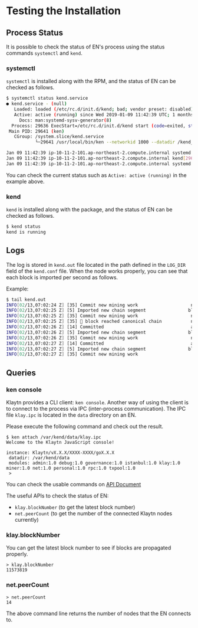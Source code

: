 # Testing the Installation

## Process Status

It is possible to check the status of EN's process using the status commands `systemctl` and `kend`.

### systemctl

`systemctl` is installed along with the RPM, and the status of EN can be checked as follows.

```bash
$ systemctl status kend.service
● kend.service - (null)
   Loaded: loaded (/etc/rc.d/init.d/kend; bad; vendor preset: disabled)
   Active: active (running) since Wed 2019-01-09 11:42:39 UTC; 1 months 4 days ago
     Docs: man:systemd-sysv-generator(8)
  Process: 29636 ExecStart=/etc/rc.d/init.d/kend start (code=exited, status=0/SUCCESS)
 Main PID: 29641 (ken)
   CGroup: /system.slice/kend.service
           └─29641 /usr/local/bin/ken --networkid 1000 --datadir /kend_home --port 32323 --srvtype fasthttp --metrics --prometheus --verbosity 3 --txpool.global...

Jan 09 11:42:39 ip-10-11-2-101.ap-northeast-2.compute.internal systemd[1]: Starting (null)...
Jan 09 11:42:39 ip-10-11-2-101.ap-northeast-2.compute.internal kend[29636]: Starting kend: [  OK  ]
Jan 09 11:42:39 ip-10-11-2-101.ap-northeast-2.compute.internal systemd[1]: Started (null).
```

You can check the current status such as `Active: active (running)` in the example above.

### kend

`kend` is installed along with the package, and the status of EN can be checked as follows.

```bash
$ kend status
kend is running
```

## Logs

The log is stored in `kend.out` file located in the path defined in the `LOG_DIR` field of the `kend.conf` file. When the node works properly, you can see that each block is imported per second as follows.

Example:

```bash
$ tail kend.out
INFO[02/13,07:02:24 Z] [35] Commit new mining work                    number=11572924 txs=0 elapsed=488.336µs
INFO[02/13,07:02:25 Z] [5] Imported new chain segment                blocks=1 txs=0 mgas=0.000     elapsed=1.800ms   mgasps=0.000       number=11572924 hash=f46d09…ffb2dc cache=1.59mB
INFO[02/13,07:02:25 Z] [35] Commit new mining work                    number=11572925 txs=0 elapsed=460.485µs
INFO[02/13,07:02:25 Z] [35] 🔗 block reached canonical chain           number=11572919 hash=01e889…524f02
INFO[02/13,07:02:26 Z] [14] Committed                                 address=0x1d4E05BB72677cB8fa576149c945b57d13F855e4 hash=1fabd3…af66fe number=11572925
INFO[02/13,07:02:26 Z] [5] Imported new chain segment                blocks=1 txs=0 mgas=0.000     elapsed=1.777ms   mgasps=0.000       number=11572925 hash=1fabd3…af66fe cache=1.59mB
INFO[02/13,07:02:26 Z] [35] Commit new mining work                    number=11572926 txs=0 elapsed=458.665µs
INFO[02/13,07:02:27 Z] [14] Committed                                 address=0x1d4E05BB72677cB8fa576149c945b57d13F855e4 hash=60b9aa…94f648 number=11572926
INFO[02/13,07:02:27 Z] [5] Imported new chain segment                blocks=1 txs=0 mgas=0.000     elapsed=1.783ms   mgasps=0.000       number=11572926 hash=60b9aa…94f648 cache=1.59mB
INFO[02/13,07:02:27 Z] [35] Commit new mining work      
```

## Queries

### ken console

Klaytn provides a CLI client: `ken console`. Another way of using the client is to connect to the process via IPC \(inter-process communication\). The IPC file `klay.ipc` is located in the `data` directory on an EN.

Please execute the following command and check out the result.

```text
$ ken attach /var/kend/data/klay.ipc
Welcome to the Klaytn JavaScript console!

instance: Klaytn/vX.X.X/XXXX-XXXX/goX.X.X
 datadir: /var/kend/data
 modules: admin:1.0 debug:1.0 governance:1.0 istanbul:1.0 klay:1.0 miner:1.0 net:1.0 personal:1.0 rpc:1.0 txpool:1.0
 >
```

You can check the usable commands on [API Document]()

The useful APIs to check the status of EN:

* `klay.blockNumber` \(to get the latest block number\)
* `net.peerCount` \(to get the number of the connected Klaytn nodes currently\)

### klay.blockNumber

You can get the latest block number to see if blocks are propagated properly.

```text
> klay.blockNumber
11573819
```

### net.peerCount

```text
> net.peerCount
14
```

The above command line returns the number of nodes that the EN connects to.





